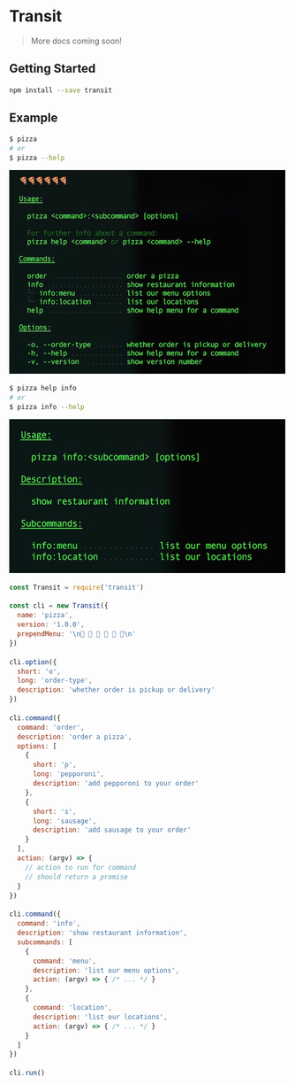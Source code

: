 # Transit

> More docs coming soon!

## Getting Started

```bash
npm install --save transit
```

## Example

```bash
$ pizza
# or
$ pizza --help
```

![menu](/assets/menu.jpg?raw=true)

```bash
$ pizza help info
# or
$ pizza info --help
```

![submenu](/assets/submenu.jpg?raw=true)


```javascript
const Transit = require('transit')

const cli = new Transit({
  name: 'pizza',
  version: '1.0.0',
  prependMenu: '\n🍕 🍕 🍕 🍕 🍕 🍕\n'
})

cli.option({
  short: 'o',
  long: 'order-type',
  description: 'whether order is pickup or delivery'
})

cli.command({
  command: 'order',
  description: 'order a pizza',
  options: [
    {
      short: 'p',
      long: 'pepporoni',
      description: 'add pepporoni to your order'
    },
    {
      short: 's',
      long: 'sausage',
      description: 'add sausage to your order'
    }
  ],
  action: (argv) => {
    // action to run for command
    // should return a promise
  }
})

cli.command({
  command: 'info',
  description: 'show restaurant information',
  subcommands: [
    {
      command: 'menu',
      description: 'list our menu options',
      action: (argv) => { /* ... */ }
    },
    {
      command: 'location',
      description: 'list our locations',
      action: (argv) => { /* ... */ }
    }
  ]
})

cli.run()
```
